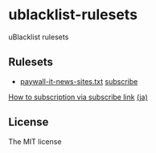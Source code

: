 # ublacklist-rulesets

uBlacklist rulesets

## Rulesets

- [paywall-it-news-sites.txt](https://raw.githubusercontent.com/sasaplus1/ublacklist-rulesets/refs/heads/main/paywall-it-news-sites.txt) [subscribe](https://ublacklist.github.io/rulesets/subscribe?url=https%3A%2F%2Fraw.githubusercontent.com%2Fsasaplus1%2Fublacklist-rulesets%2Frefs%2Fheads%2Fmain%2Fpaywall-it-news-sites.txt)

[How to subscription via subscribe link](https://ublacklist.github.io/docs/advanced-features#subscription-links) [(ja)](https://ublacklist.github.io/ja/docs/advanced-features#subscription-links)

## License

The MIT license
